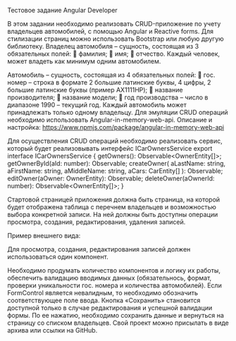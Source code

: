 Тестовое задание
Angular Developer

В этом задании необходимо реализовать CRUD-приложение по учету владельцев автомобилей, с
помощью Angular и Reactive forms. Для стилизации страниц можно использовать Bootstrap или
любую другую библиотеку.
Владелец автомобиля – сущность, состоящая из 3 обязательных полей:
 фамилия;
 имя;
 отчество.
Каждый человек, может владеть как минимум одним автомобилем.

Автомобиль – сущность, состоящая из 4 обязательных полей:
 гос. номер – строка в формате 2 большие латинские буквы, 4 цифры, 2 большие латинские
буквы (пример AX1111HP);
 название производителя;
 название модели;
 год производства – число в диапазоне 1990 – текущий год.
Каждый автомобиль может принадлежать только одному владельцу.
Для эмуляции CRUD операций необходимо использовать Angular-in-memory-web-api. Описание и
настройка: https://www.npmjs.com/package/angular-in-memory-web-api

Для осуществления CRUD операций необходимо реализовать сервис, который будет
реализовывать интерфейс ICarOwnersService
export interface ICarOwnersService {
getOwners(): Observable<OwnerEntity[]>;
getOwnerById(aId: number): Observable<OwnerEntity>;
createOwner(
aLastName: string,
aFirstName: string,
aMiddleName: string,
aCars: CarEntity[]
): Observable<OwnerEntity>;
editOwner(aOwner: OwnerEntity): Observable<OwnerEntity>;
deleteOwner(aOwnerId: number): Observable<OwnerEntity[]>;
}
  
Стартовой страницей приложения должна быть страница, на которой будет отображена таблица с
перечнем владельцев и возможностью выбора конкретной записи. На ней должны быть доступны
операции просмотра, создания, редактирования, удаления записей. 
  
  Пример внешнего вида:

Для просмотра, создания, редактирования записей должен использоваться один компонент.

Необходимо продумать количество компонентов и логику их работы, обеспечить валидацию
вводимых данных (обязательнось, формат, проверки уникальности гос. номера и количества
автомобилей). Если FormControl является невалидным, то необходимо обозначить
соответствующее поле ввода. Кнопка «Сохранить» становится доступной только в случае
редактирования и успешной валидации формы. По ее нажатию, необходимо сохранить данные и
вернуться на страницу со списком владельцев.
Свой проект можно присылать в виде архива или ссылки на GitHub.
